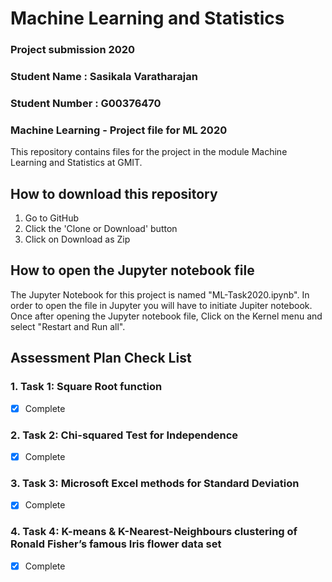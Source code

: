 # Machine Learning and Statistics
### Project submission 2020
### Student Name : Sasikala Varatharajan
### Student Number : G00376470

### Machine Learning - Project file for ML 2020

This repository contains files for the project in the module 
Machine Learning and Statistics at GMIT.

## How to download this repository
1. Go to GitHub
2. Click the 'Clone or Download' button
3. Click on Download as Zip

## How to open the Jupyter notebook file
The Jupyter Notebook for this project is named "ML-Task2020.ipynb". In order to open the file in Jupyter you will have to initiate Jupiter notebook. Once after opening the Jupyter notebook file, Click on the Kernel menu and select "Restart and Run all".

## Assessment Plan Check List

### 1. Task 1: Square Root function
- [x] Complete

### 2. Task 2: Chi-squared Test for Independence
- [x] Complete

### 3. Task 3: Microsoft Excel methods for Standard Deviation 
- [x] Complete 

### 4. Task 4: K-means & K-Nearest-Neighbours clustering of Ronald Fisher’s famous Iris flower data set
- [x] Complete 

